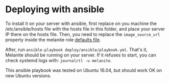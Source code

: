 # Deploying with ansible

To install it on your server with ansible, first replace on you machine the /etc/ansible/hosts file with the hosts file in this folder, and place your server IP there on the hosts file. Then, you need to replace the `image_source_url` property inside the melanite role [defaults file](https://github.com/jademcosta/melanite/blob/develop/deploy/ansible/roles/melanite/defaults/main.yml).

After, run `ansible-playbook deploy/ansible/playbook.yml`. That's it, Melanite should be running on your server.
If it refuses to start, you can check systemd logs with: `journalctl -u melanite`.

This ansible playbook was tested on Ubuntu 16.04, but should work OK on new Ubuntu versions.
